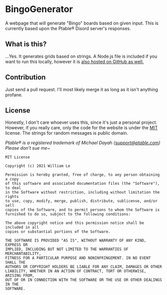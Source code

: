 # BingoGenerator
A webpage that will generate "Bingo" boards based on given input.
This is currently based upon the Ptable&reg; Disord server's responses.
## What is this?
...Yes. It generates grids based on strings.
A Node.js file is included if you want to run this locally, however it is [also hosted on GitHub as well.](https://doggysazhi.github.io/BingoGenerator/)

## Contribution
Just send a pull request. I'll most likely merge it as long as it isn't anything profane.

## License
Honestly, I don't care whoever uses this, since it's just a personal project. However, if you really care, only the code for the website is under the [MIT](https://choosealicense.com/licenses/mit/) license.
The strings for random messages is public domain.

*Ptable&reg; is a registered trademark of Michael Dayah (support@ptable.com)*  
*Please don't sue me~*

```
MIT License

Copyright (c) 2021 William Le

Permission is hereby granted, free of charge, to any person obtaining a copy
of this software and associated documentation files (the "Software"), to deal
in the Software without restriction, including without limitation the rights
to use, copy, modify, merge, publish, distribute, sublicense, and/or sell
copies of the Software, and to permit persons to whom the Software is
furnished to do so, subject to the following conditions:

The above copyright notice and this permission notice shall be included in all
copies or substantial portions of the Software.

THE SOFTWARE IS PROVIDED "AS IS", WITHOUT WARRANTY OF ANY KIND, EXPRESS OR
IMPLIED, INCLUDING BUT NOT LIMITED TO THE WARRANTIES OF MERCHANTABILITY,
FITNESS FOR A PARTICULAR PURPOSE AND NONINFRINGEMENT. IN NO EVENT SHALL THE
AUTHORS OR COPYRIGHT HOLDERS BE LIABLE FOR ANY CLAIM, DAMAGES OR OTHER
LIABILITY, WHETHER IN AN ACTION OF CONTRACT, TORT OR OTHERWISE, ARISING FROM,
OUT OF OR IN CONNECTION WITH THE SOFTWARE OR THE USE OR OTHER DEALINGS IN THE
SOFTWARE.
```
